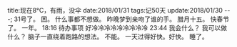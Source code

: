 title:现在8°C，有雨，没伞
date:2018/01/31
tags:记50天
update:2018/01/30
---;
31号了。
困。
什么事都不想做。
昨晚梦到亲吻了谁的手。
腊月十五。
快春节了。
一年。
18:16
待办事项 好冷冷冷冷冷冷冷冷冷
23:44
我会什么？
我可以做什么？
脑子一直绕着跑路的想法。
不能。
一天过得好快。好快。
睡了。
